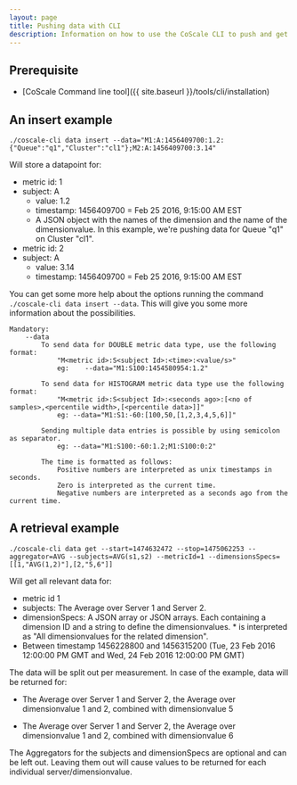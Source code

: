 ```yaml
---
layout: page
title: Pushing data with CLI
description: Information on how to use the CoScale CLI to push and get custom data.
---
```


## Prerequisite
* [CoScale Command line tool]({{ site.baseurl }}/tools/cli/installation)

## An insert example
`./coscale-cli data insert --data="M1:A:1456409700:1.2:{"Queue":"q1","Cluster":"cl1"};M2:A:1456409700:3.14"`

Will store a datapoint for:

* metric id: 1
* subject: A
    * value: 1.2
    * timestamp: 1456409700 = Feb 25 2016, 9:15:00 AM EST
    * A JSON object with the names of the dimension and the name of the dimensionvalue. In this example, we're pushing data for Queue "q1" on Cluster "cl1".
* metric id: 2
* subject: A
    * value: 3.14
    * timestamp: 1456409700 = Feb 25 2016, 9:15:00 AM EST

You can get some more help about the options running the command `./coscale-cli data insert --data`. This will give you some more information about the possibilities.

    Mandatory:
        --data
            To send data for DOUBLE metric data type, use the following format:
                "M<metric id>:S<subject Id>:<time>:<value/s>"
                eg:    --data="M1:S100:1454580954:1.2"

            To send data for HISTOGRAM metric data type use the following format:
                "M<metric id>:S<subject Id>:<seconds ago>:[<no of samples>,<percentile width>,[<percentile data>]]"
                eg: --data="M1:S1:-60:[100,50,[1,2,3,4,5,6]]"

            Sending multiple data entries is possible by using semicolon as separator.
                eg: --data="M1:S100:-60:1.2;M1:S100:0:2"

            The time is formatted as follows:
                Positive numbers are interpreted as unix timestamps in seconds.
                Zero is interpreted as the current time.
                Negative numbers are interpreted as a seconds ago from the current time.

## A retrieval example
`./coscale-cli data get --start=1474632472 --stop=1475062253 --aggregator=AVG --subjects=AVG(s1,s2) --metricId=1 --dimensionsSpecs=[[1,"AVG(1,2)"],[2,"5,6"]]`

Will get all relevant data for:

* metric id 1
* subjects: The Average over Server 1 and Server 2.
* dimensionSpecs: A JSON array or JSON arrays. Each containing a dimension ID and a string to define the dimensionvalues. * is interpreted as "All dimensionvalues for the related dimension".
* Between timestamp 1456228800 and 1456315200 (Tue, 23 Feb 2016 12:00:00 PM GMT and Wed, 24 Feb 2016 12:00:00 PM GMT)

The data will be split out per measurement. In case of the example, data will be returned for:

* The Average over Server 1 and Server 2, the Average over dimensionvalue 1 and 2, combined with dimensionvalue 5

* The Average over Server 1 and Server 2, the Average over dimensionvalue 1 and 2, combined with dimensionvalue 6

The Aggregators for the subjects and dimensionSpecs are optional and can be left out. Leaving them out will cause values to be returned for each individual server/dimensionvalue.